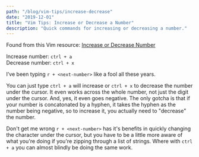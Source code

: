 ```yaml
---
path: "/blog/vim-tips/increase-decrease"
date: "2019-12-01"
title: "Vim Tips: Increase or Decrease a Number"
description: "Quick commands for increasing or decreasing a number."
---
```


Found from this Vim resource: [Increase or Decrease Number](https://vim.fandom.com/wiki/Increasing_or_decreasing_numbers)

Increase number: `ctrl + a`  
Decrease number: `ctrl + x`

I’ve been typing `r + <next-number>` like a fool all these years.

You can just type `ctrl + a` will increase or `ctrl + x` to decrease the number under the cursor. It even works across the whole number, not just the digit under the cursor. And, yes, it even goes negative. The only gotcha is that if your number is concatonated by a hyphen, it takes the hyphen as the number being negative, so to increase it, you actually need to "decrease" the number.

Don't get me wrong `r + <next-number>` has it's benefits in quickly changing the character under the cursor, but you have to be a little more aware of what you're doing if you're zipping through a list of strings. Where with `ctrl + a` you can almost blindly be doing the same work.
